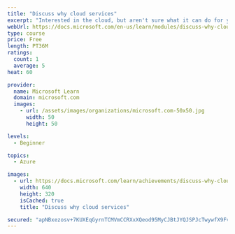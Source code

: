 ```yaml
---
title: "Discuss why cloud services"
excerpt: "Interested in the cloud, but aren't sure what it can do for you? Come explore cloud concepts, the benefits of cloud computing in Azure, and learn how Azure can save you time and money."
webUrl: https://docs.microsoft.com/en-us/learn/modules/discuss-why-cloud-services/
type: course
price: Free
length: PT36M
ratings:
  count: 1
  average: 5
heat: 60

provider:
  name: Microsoft Learn
  domain: microsoft.com
  images:
    - url: /assets/images/organizations/microsoft.com-50x50.jpg
      width: 50
      height: 50

levels:
  - Beginner

topics:
  - Azure

images:
  - url: https://docs.microsoft.com/learn/achievements/discuss-why-cloud-services-social.png
    width: 640
    height: 320
    isCached: true
    title: "Discuss why cloud services"

secured: "apNBxezosv+7KUXEqGyrnTCMVmCCRXxXQeod95MyCJBtJYQJSPJcTwywfX9FvFdYShpDrAuJbguFSWWJiGChANbDAZmS8WPCN97gYtFbMOQM5MsXzG47MOMvJX/KrvnJDGX60PuXVOWnRu1BGlXyHM7Kmt6xS5NVFKdNMvmf+Uz42kdOZ7IklhssM4jYNFdJPd0CRhsdrIFTsSTwYIcgy3VUfCUAYx/EP2lvQhutFGkDb5u0TWtPvtCJsOYbkBDhlsFAhc63Cv5+opUMy4fx5Xqyn2m48NPrThL7XZ90FCVZUVT4+gDUAt6wtgR3SayLUtMzKzgwJhvvicOKfEbj4XACGllznZafi/EEvDJHOIA=;6nKKATdMyNbPsFKDk/m43g=="
---
```


